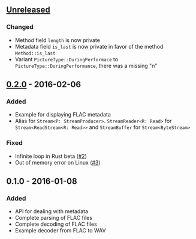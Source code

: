 ## [Unreleased]

### Changed

* Method field `length` is now private
* Metadata field `is_last` is now private in favor of the method
  `Method::is_last`
* Variant `PictureType::DuringPerformace` to
  `PictureType::DuringPerformance`, there was a missing "n"

## [0.2.0] - 2016-02-06

### Added

* Example for displaying FLAC metadata
* Alias for `Stream<P: StreamProducer>`. `StreamReader<R: Read>` for
  `Stream<ReadStream<R: Read>>` and `StreamBuffer` for
  `Stream<ByteStream>`

### Fixed

* Infinite loop in Rust beta
  ([#2](https://github.com/sourrust/flac/issues/2))
* Out of memory error on Linux
  ([#3](https://github.com/sourrust/flac/issues/3))

## 0.1.0 - 2016-01-08

### Added

* API for dealing with metadata
* Complete parsing of FLAC files
* Complete decoding of FLAC files
* Example decoder from FLAC to WAV

[Unreleased]: https://github.com/sourrust/flac/compare/v0.2.0...HEAD
[0.2.0]: https://github.com/sourrust/flac/compare/v0.1.0...v0.2.0
